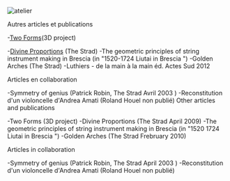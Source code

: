 ![atelier](https://lutherie.github.io/page12/files/stacks_image_33_1.png)

Autres articles et publications


-[Two Forms](http://infoluthier.free.fr/francois%20denis/resources/TwoForms_Denis.pdf)(3D project)

-[Divine Proportions](https://lutherie.github.io/resources/DivineProportionsStrad.pdf) (The Strad)
-The geometric principles of string instrument making in Brescia (in "1520-1724 Liutai in Brescia ")
-Golden Arches (The Strad)
-Luthiers - de la main à la main éd. Actes Sud 2012

Articles en collaboration


-Symmetry of genius (Patrick Robin, The Strad Avril 2003 )
-Reconstitution d'un violoncelle d'Andrea Amati (Roland Houel non publié)
Other articles and publications


-Two Forms (3D project)
-Divine Proportions (The Strad April 2009)
-The geometric principles of string instrument making in Brescia (in "1520 1724 Liutai in Brescia ")
-Golden Arches (The Strad Frebruary 2010)

Articles in collaboration

-Symmetry of genius (Patrick Robin, The Strad April 2003 )
-Reconstitution d'un violoncelle d'Andrea Amati (Roland Houel non publié)


